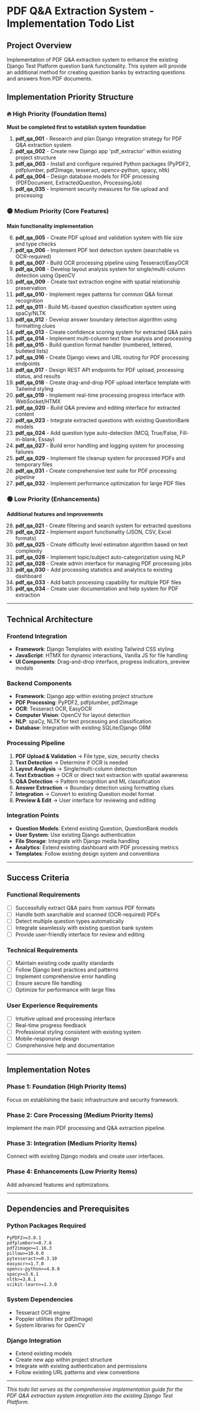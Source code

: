# PDF Q&A Extraction System - Implementation Todo List

## Project Overview
Implementation of PDF Q&A extraction system to enhance the existing Django Test Platform question bank functionality. This system will provide an additional method for creating question banks by extracting questions and answers from PDF documents.

## Implementation Priority Structure

### 🔥 High Priority (Foundation Items)
**Must be completed first to establish system foundation**

1. **pdf_qa_001** - Research and plan Django integration strategy for PDF Q&A extraction system
2. **pdf_qa_002** - Create new Django app 'pdf_extractor' within existing project structure
3. **pdf_qa_003** - Install and configure required Python packages (PyPDF2, pdfplumber, pdf2image, tesseract, opencv-python, spacy, nltk)
4. **pdf_qa_004** - Design database models for PDF processing (PDFDocument, ExtractedQuestion, ProcessingJob)
5. **pdf_qa_035** - Implement security measures for file upload and processing

### 🟡 Medium Priority (Core Features)
**Main functionality implementation**

6. **pdf_qa_005** - Create PDF upload and validation system with file size and type checks
7. **pdf_qa_006** - Implement PDF text detection system (searchable vs OCR-required)
8. **pdf_qa_007** - Build OCR processing pipeline using Tesseract/EasyOCR
9. **pdf_qa_008** - Develop layout analysis system for single/multi-column detection using OpenCV
10. **pdf_qa_009** - Create text extraction engine with spatial relationship preservation
11. **pdf_qa_010** - Implement regex patterns for common Q&A format recognition
12. **pdf_qa_011** - Build ML-based question classification system using spaCy/NLTK
13. **pdf_qa_012** - Develop answer boundary detection algorithm using formatting clues
14. **pdf_qa_013** - Create confidence scoring system for extracted Q&A pairs
15. **pdf_qa_014** - Implement multi-column text flow analysis and processing
16. **pdf_qa_015** - Build question format handler (numbered, lettered, bulleted lists)
17. **pdf_qa_016** - Create Django views and URL routing for PDF processing endpoints
18. **pdf_qa_017** - Design REST API endpoints for PDF upload, processing status, and results
19. **pdf_qa_018** - Create drag-and-drop PDF upload interface template with Tailwind styling
20. **pdf_qa_019** - Implement real-time processing progress interface with WebSocket/HTMX
21. **pdf_qa_020** - Build Q&A preview and editing interface for extracted content
22. **pdf_qa_023** - Integrate extracted questions with existing QuestionBank models
23. **pdf_qa_024** - Add question type auto-detection (MCQ, True/False, Fill-in-blank, Essay)
24. **pdf_qa_027** - Build error handling and logging system for processing failures
25. **pdf_qa_029** - Implement file cleanup system for processed PDFs and temporary files
26. **pdf_qa_031** - Create comprehensive test suite for PDF processing pipeline
27. **pdf_qa_032** - Implement performance optimization for large PDF files

### 🟢 Low Priority (Enhancements)
**Additional features and improvements**

28. **pdf_qa_021** - Create filtering and search system for extracted questions
29. **pdf_qa_022** - Implement export functionality (JSON, CSV, Excel formats)
30. **pdf_qa_025** - Create difficulty level estimation algorithm based on text complexity
31. **pdf_qa_026** - Implement topic/subject auto-categorization using NLP
32. **pdf_qa_028** - Create admin interface for managing PDF processing jobs
33. **pdf_qa_030** - Add processing statistics and analytics to existing dashboard
34. **pdf_qa_033** - Add batch processing capability for multiple PDF files
35. **pdf_qa_034** - Create user documentation and help system for PDF extraction

---

## Technical Architecture

### Frontend Integration
- **Framework**: Django Templates with existing Tailwind CSS styling
- **JavaScript**: HTMX for dynamic interactions, Vanilla JS for file handling
- **UI Components**: Drag-and-drop interface, progress indicators, preview modals

### Backend Components
- **Framework**: Django app within existing project structure
- **PDF Processing**: PyPDF2, pdfplumber, pdf2image
- **OCR**: Tesseract OCR, EasyOCR
- **Computer Vision**: OpenCV for layout detection
- **NLP**: spaCy, NLTK for text processing and classification
- **Database**: Integration with existing SQLite/Django ORM

### Processing Pipeline
1. **PDF Upload & Validation** → File type, size, security checks
2. **Text Detection** → Determine if OCR is needed
3. **Layout Analysis** → Single/multi-column detection
4. **Text Extraction** → OCR or direct text extraction with spatial awareness
5. **Q&A Detection** → Pattern recognition and ML classification
6. **Answer Extraction** → Boundary detection using formatting clues
7. **Integration** → Convert to existing Question model format
8. **Preview & Edit** → User interface for reviewing and editing

### Integration Points
- **Question Models**: Extend existing Question, QuestionBank models
- **User System**: Use existing Django authentication
- **File Storage**: Integrate with Django media handling
- **Analytics**: Extend existing dashboard with PDF processing metrics
- **Templates**: Follow existing design system and conventions

---

## Success Criteria

### Functional Requirements
- [ ] Successfully extract Q&A pairs from various PDF formats
- [ ] Handle both searchable and scanned (OCR-required) PDFs
- [ ] Detect multiple question types automatically
- [ ] Integrate seamlessly with existing question bank system
- [ ] Provide user-friendly interface for review and editing

### Technical Requirements
- [ ] Maintain existing code quality standards
- [ ] Follow Django best practices and patterns
- [ ] Implement comprehensive error handling
- [ ] Ensure secure file handling
- [ ] Optimize for performance with large files

### User Experience Requirements
- [ ] Intuitive upload and processing interface
- [ ] Real-time progress feedback
- [ ] Professional styling consistent with existing system
- [ ] Mobile-responsive design
- [ ] Comprehensive help and documentation

---

## Implementation Notes

### Phase 1: Foundation (High Priority Items)
Focus on establishing the basic infrastructure and security framework.

### Phase 2: Core Processing (Medium Priority Items)
Implement the main PDF processing and Q&A extraction pipeline.

### Phase 3: Integration (Medium Priority Items)
Connect with existing Django models and create user interfaces.

### Phase 4: Enhancements (Low Priority Items)
Add advanced features and optimizations.

---

## Dependencies and Prerequisites

### Python Packages Required
```
PyPDF2>=3.0.1
pdfplumber>=0.7.6
pdf2image>=1.16.3
pillow>=10.0.0
pytesseract>=0.3.10
easyocr>=1.7.0
opencv-python>=4.8.0
spacy>=3.6.1
nltk>=3.8.1
scikit-learn>=1.3.0
```

### System Dependencies
- Tesseract OCR engine
- Poppler utilities (for pdf2image)
- System libraries for OpenCV

### Django Integration
- Extend existing models
- Create new app within project structure
- Integrate with existing authentication and permissions
- Follow existing URL patterns and view conventions

---

*This todo list serves as the comprehensive implementation guide for the PDF Q&A extraction system integration into the existing Django Test Platform.*